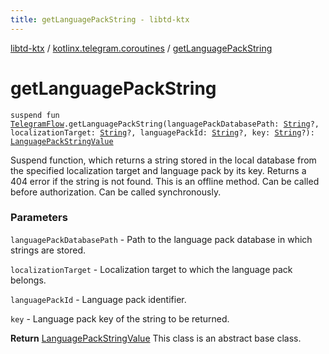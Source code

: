 ```yaml
---
title: getLanguagePackString - libtd-ktx
---
```


[libtd-ktx](../index.html) / [kotlinx.telegram.coroutines](index.html) / [getLanguagePackString](./get-language-pack-string.html)

# getLanguagePackString

`suspend fun `[`TelegramFlow`](../kotlinx.telegram.core/-telegram-flow/index.html)`.getLanguagePackString(languagePackDatabasePath: `[`String`](https://kotlinlang.org/api/latest/jvm/stdlib/kotlin/-string/index.html)`?, localizationTarget: `[`String`](https://kotlinlang.org/api/latest/jvm/stdlib/kotlin/-string/index.html)`?, languagePackId: `[`String`](https://kotlinlang.org/api/latest/jvm/stdlib/kotlin/-string/index.html)`?, key: `[`String`](https://kotlinlang.org/api/latest/jvm/stdlib/kotlin/-string/index.html)`?): `[`LanguagePackStringValue`](https://tdlibx.github.io/td/docs/org/drinkless/td/libcore/telegram/TdApi.LanguagePackStringValue.html)

Suspend function, which returns a string stored in the local database from the specified
localization target and language pack by its key. Returns a 404 error if the string is not found.
This is an offline method. Can be called before authorization. Can be called synchronously.

### Parameters

`languagePackDatabasePath` - Path to the language pack database in which strings are stored.

`localizationTarget` - Localization target to which the language pack belongs.

`languagePackId` - Language pack identifier.

`key` - Language pack key of the string to be returned.

**Return**
[LanguagePackStringValue](https://tdlibx.github.io/td/docs/org/drinkless/td/libcore/telegram/TdApi.LanguagePackStringValue.html) This class is an abstract base class.

